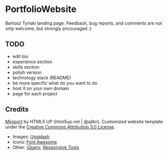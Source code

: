 # PortfolioWebsite
Bartosz Tyński landing page. Feedback, bug reports, and comments are not only welcome, but strongly encouraged :)

## TODO
* edit bio
* experience section
* skills section
* polish version
* technology stack (README)
* be more specific what do you want to do
* host it on your own domain
* page for each project

## Credits 
[Miniport](https://html5up.net/miniport) by HTML5 UP (html5up.net | @ajlkn). Customized website template under the [Creative Commons Attribution 3.0 License](https://creativecommons.org/licenses/by/3.0/).
* Images: [Unsplash](unsplash.com)
* Icons: [Font Awesome](fontawesome.io)
* Other: [jQuery](jquery.com), [Responsive Tools](github.com/ajlkn/responsive-tools)
